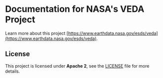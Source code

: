 # Documentation for NASA's VEDA Project

Learn more about this project [https://www.earthdata.nasa.gov/esds/veda](https://www.earthdata.nasa.gov/esds/veda).

## License

This project is licensed under **Apache 2**, see the [LICENSE](LICENSE) file for more details.
